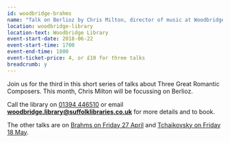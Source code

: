 ```yaml
---
id: woodbridge-brahms
name: "Talk on Berlioz by Chris Milton, director of music at Woodbridge School"
location: woodbridge-library
location-text: Woodbridge Library
event-start-date: 2018-06-22
event-start-time: 1700
event-end-time: 1800
event-ticket-price: 4, or £10 for three talks
breadcrumb: y
---
```


Join us for the third in this short series of talks about Three Great Romantic Composers. This month, Chris Milton will be focussing on Berlioz.

Call the library on [01394 446510](tel:01394446510) or email **woodbridge.library@suffolklibraries.co.uk** for more details and to book.

The other talks are on [Brahms on Friday 27 April](/events/woodbridge-2018-04-27-brahms-talk/) and [Tchaikovsky on Friday 18 May](/events/woodbridge-2018-05-18-tchaikovsky-talk/).
